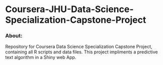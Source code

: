 # Coursera-JHU-Data-Science-Specialization-Capstone-Project

### About:

Repository for Coursera Data Science Specialization Capstone Project, containing
all R scripts and data files. This project impliments a predictive text algorithm
in a Shiny web App.
